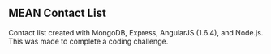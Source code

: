 ## MEAN Contact List

Contact list created with MongoDB, Express, AngularJS (1.6.4), and Node.js. This was made to complete a coding challenge.
